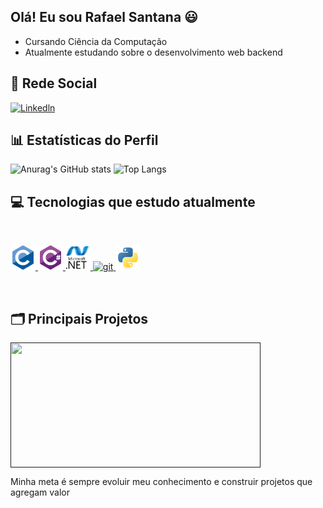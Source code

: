 ## Olá! Eu sou Rafael Santana 😃
- Cursando Ciência da Computação
- Atualmente estudando sobre o desenvolvimento web backend
## 📱 Rede Social

[![Linkedln](https://img.shields.io/badge/LinkedIn-0077B5?style=for-the-badge&logo=linkedin&logoColor=white)](https://www.linkedin.com/in/rafael-santana11/)

## 📊 Estatísticas do Perfil

![Anurag's GitHub stats](https://github-readme-stats.vercel.app/api?username=Rafaelsn11&show_icons=true&theme=tokyonight)
![Top Langs](https://github-readme-stats.vercel.app/api/top-langs/?username=Rafaelsn11&hide_progress=true&theme=tokyonight)

## 💻 Tecnologias que estudo atualmente

<div style="display: inline_block"><br/>
<p align="left"> <a href="https://www.cprogramming.com/" target="_blank" rel="noreferrer"> <img src="https://raw.githubusercontent.com/devicons/devicon/master/icons/c/c-original.svg" alt="c" width="40" height="40"/> </a> <a href="https://www.w3schools.com/cs/" target="_blank" rel="noreferrer"> <img src="https://raw.githubusercontent.com/devicons/devicon/master/icons/csharp/csharp-original.svg" alt="csharp" width="40" height="40"/> </a> <a href="https://dotnet.microsoft.com/" target="_blank" rel="noreferrer"> <img src="https://raw.githubusercontent.com/devicons/devicon/master/icons/dot-net/dot-net-original-wordmark.svg" alt="dotnet" width="40" height="40"/> </a> <a href="https://git-scm.com/" target="_blank" rel="noreferrer"> <img src="https://www.vectorlogo.zone/logos/git-scm/git-scm-icon.svg" alt="git" width="40" height="40"/> </a> <a href="https://www.python.org" target="_blank" rel="noreferrer"> <img src="https://raw.githubusercontent.com/devicons/devicon/master/icons/python/python-original.svg" alt="python" width="40" height="40"/> </a> 
</p>
    
</div><br/>

## 🗂️ Principais Projetos
<a href="">
    <img align="center" width="400" height="200" src="https://github-readme-stats.vercel.app/api/pin?username=Vitor-Moura48&repo=Estudo_de_Caso_03&theme=tokyonight"/>
</a>

Minha meta é sempre evoluir meu conhecimento e construir projetos que agregam valor

